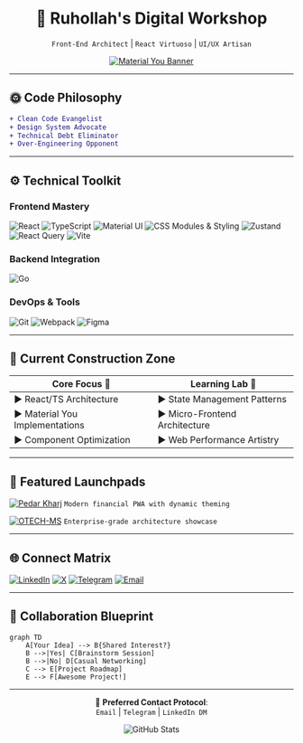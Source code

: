 <div align="center">

# 🎨 **Ruhollah's Digital Workshop**  
`Front-End Architect` | `React Virtuoso` | `UI/UX Artisan`

[![Material You Banner](https://your-custom-banner-link.com)](https://github.com/ruhollah82)

</div>

---

## 🌞 **Code Philosophy**
```diff
+ Clean Code Evangelist
+ Design System Advocate
+ Technical Debt Eliminator
+ Over-Engineering Opponent
```

---

## ⚙️ **Technical Toolkit**

### **Frontend Mastery**
<p>
  <img alt="React" src="https://img.shields.io/badge/-React-61DAFB?logo=react&logoColor=black&style=flat-square">
  <img alt="TypeScript" src="https://img.shields.io/badge/-TypeScript-3178C6?logo=typescript&logoColor=white&style=flat-square">
  <img alt="Material UI" src="https://img.shields.io/badge/-MUI-007FFF?logo=mui&logoColor=white&style=flat-square">
  <img alt="CSS Modules & Styling" src="https://img.shields.io/badge/-CSS_Modules-000000?logo=css3&logoColor=white&style=flat-square">
  <img alt="Zustand" src="https://img.shields.io/badge/-Zustand-8C52FF?logo=zustand&logoColor=white&style=flat-square">
  <img alt="React Query" src="https://img.shields.io/badge/-React_Query-FF4154?logo=reactquery&logoColor=white&style=flat-square">
  <img alt="Vite" src="https://img.shields.io/badge/-Vite-646CFF?logo=vite&logoColor=white&style=flat-square">
</p>

### **Backend Integration**
<p>
  <img alt="Go" src="https://img.shields.io/badge/-Go-00ADD8?logo=go&logoColor=white&style=flat-square">
</p>

### **DevOps & Tools**
<p>
  <img alt="Git" src="https://img.shields.io/badge/-Git-F05032?logo=git&logoColor=white&style=flat-square">
  <img alt="Webpack" src="https://img.shields.io/badge/-Webpack-8DD6F9?logo=webpack&logoColor=black&style=flat-square">
  <img alt="Figma" src="https://img.shields.io/badge/-Figma-F24E1E?logo=figma&logoColor=white&style=flat-square">
</p>

---

## 🏢 **Current Construction Zone**

| **Core Focus** 🏰             | **Learning Lab** 🧪           |
|-------------------------------|------------------------------|
| ▶️ React/TS Architecture      | ▶️ State Management Patterns |
| ▶️ Material You Implementations | ▶️ Micro-Frontend Architecture |
| ▶️ Component Optimization     | ▶️ Web Performance Artistry |

---

## 🚀 **Featured Launchpads**

[![Pedar Kharj](https://custom-icon-badges.demolab.com/badge/-Expense_Tracker_PWA-4a5568?style=for-the-badge&logo=rocket)](https://github.com/ruhollah82/pedarkharj)
`Modern financial PWA with dynamic theming`

[![OTECH-MS](https://custom-icon-badges.demolab.com/badge/-Micro_Frontend_Prototype-4a5568?style=for-the-badge&logo=server)](https://github.com/ruhollah82/OTECH-front)
`Enterprise-grade architecture showcase`

---

## 🌐 **Connect Matrix**

[![LinkedIn](https://img.shields.io/badge/-LinkedIn-0A66C2?logo=linkedin&logoColor=white&style=for-the-badge)](https://linkedin.com/in/ruhollah-naseri)
[![X](https://img.shields.io/badge/-X-000000?logo=x&logoColor=white&style=for-the-badge)](https://x.com/Ruhollah_82)
[![Telegram](https://img.shields.io/badge/-Telegram-26A5E4?logo=telegram&logoColor=white&style=for-the-badge)](https://t.me/ruhollah_82)
[![Email](https://img.shields.io/badge/-Email-EA4335?logo=gmail&logoColor=white&style=for-the-badge)](mailto:ruhollah.naserii@gmail.com)

---

## 🤝 **Collaboration Blueprint**

```mermaid
graph TD
    A[Your Idea] --> B{Shared Interest?}
    B -->|Yes| C[Brainstorm Session]
    B -->|No| D[Casual Networking]
    C --> E[Project Roadmap]
    E --> F[Awesome Project!]
```

---

<div align="center">

📧 **Preferred Contact Protocol**:  
`Email` | `Telegram` | `LinkedIn DM`

![GitHub Stats](https://github-readme-stats.vercel.app/api?username=ruhollah82&show_icons=true&theme=algolia&hide_title=true)

</div>

